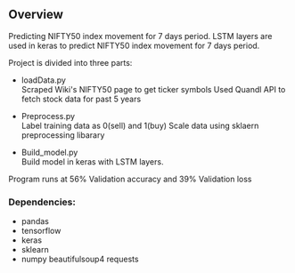 ## Overview
Predicting NIFTY50 index movement for 7 days period.
LSTM layers are used in keras to predict NIFTY50 index movement for 7 days period.

Project is divided into three parts:</br>
* loadData.py</br>
Scraped Wiki's NIFTY50 page to get ticker symbols
Used Quandl API to fetch stock data for past 5 years

* Preprocess.py</br>
Label training data as 0(sell) and 1(buy)
Scale data using sklaern preprocessing libarary

* Build_model.py</br>
Build model in keras with LSTM layers.

Program runs at 56% Validation accuracy and 39% Validation loss

### Dependencies:
* pandas
* tensorflow
* keras
* sklearn
* numpy
beautifulsoup4
requests

